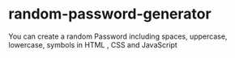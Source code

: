 # random-password-generator
You can create a random Password including spaces, uppercase, lowercase, symbols in HTML , CSS and JavaScript
